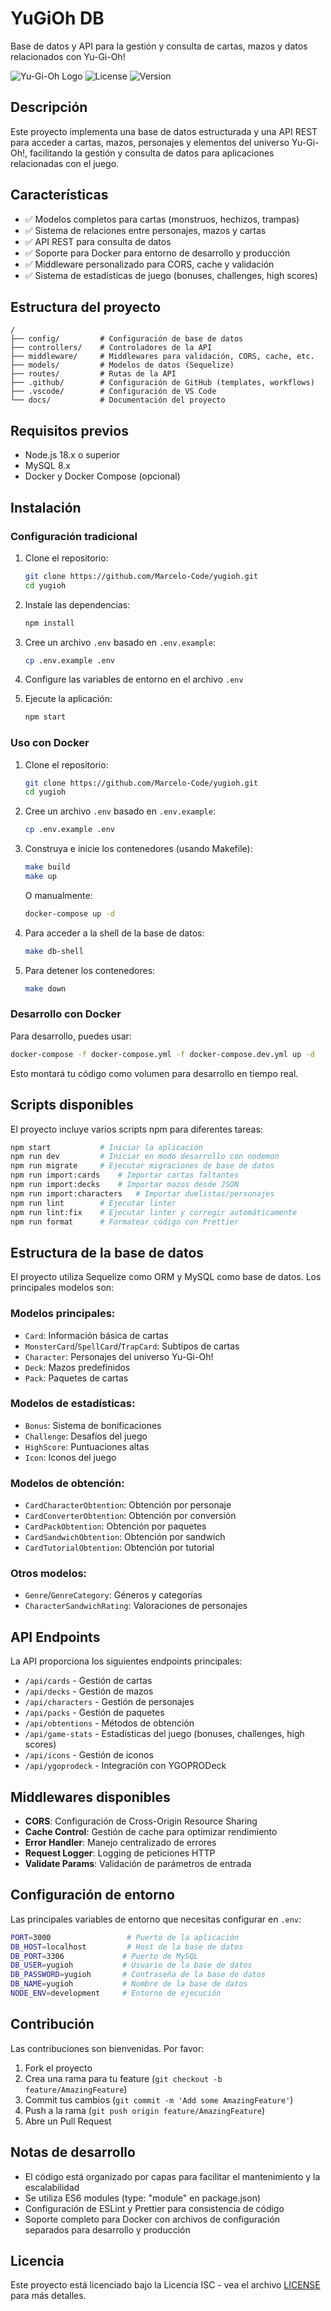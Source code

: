 # YuGiOh DB

Base de datos y API para la gestión y consulta de cartas, mazos y datos relacionados con Yu-Gi-Oh!

![Yu-Gi-Oh Logo](https://img.shields.io/badge/YuGiOh-DB-blue)
![License](https://img.shields.io/badge/license-ISC-green)
![Version](https://img.shields.io/badge/version-1.0.0-orange)

## Descripción

Este proyecto implementa una base de datos estructurada y una API REST para acceder a cartas, mazos, personajes y elementos del universo Yu-Gi-Oh!, facilitando la gestión y consulta de datos para aplicaciones relacionadas con el juego.

## Características

- ✅ Modelos completos para cartas (monstruos, hechizos, trampas)
- ✅ Sistema de relaciones entre personajes, mazos y cartas
- ✅ API REST para consulta de datos
- ✅ Soporte para Docker para entorno de desarrollo y producción
- ✅ Middleware personalizado para CORS, cache y validación
- ✅ Sistema de estadísticas de juego (bonuses, challenges, high scores)

## Estructura del proyecto

```
/
├── config/         # Configuración de base de datos
├── controllers/    # Controladores de la API
├── middleware/     # Middlewares para validación, CORS, cache, etc.
├── models/         # Modelos de datos (Sequelize)
├── routes/         # Rutas de la API
├── .github/        # Configuración de GitHub (templates, workflows)
├── .vscode/        # Configuración de VS Code
└── docs/           # Documentación del proyecto
```

## Requisitos previos

- Node.js 18.x o superior
- MySQL 8.x
- Docker y Docker Compose (opcional)

## Instalación

### Configuración tradicional

1. Clone el repositorio:
   ```bash
   git clone https://github.com/Marcelo-Code/yugioh.git
   cd yugioh
   ```

2. Instale las dependencias:
   ```bash
   npm install
   ```

3. Cree un archivo `.env` basado en `.env.example`:
   ```bash
   cp .env.example .env
   ```

4. Configure las variables de entorno en el archivo `.env`

5. Ejecute la aplicación:
   ```bash
   npm start
   ```

### Uso con Docker

1. Clone el repositorio:
   ```bash
   git clone https://github.com/Marcelo-Code/yugioh.git
   cd yugioh
   ```

2. Cree un archivo `.env` basado en `.env.example`:
   ```bash
   cp .env.example .env
   ```

3. Construya e inicie los contenedores (usando Makefile):
   ```bash
   make build
   make up
   ```
   
   O manualmente:
   ```bash
   docker-compose up -d
   ```

4. Para acceder a la shell de la base de datos:
   ```bash
   make db-shell
   ```

5. Para detener los contenedores:
   ```bash
   make down
   ```

### Desarrollo con Docker

Para desarrollo, puedes usar:

```bash
docker-compose -f docker-compose.yml -f docker-compose.dev.yml up -d
```

Esto montará tu código como volumen para desarrollo en tiempo real.

## Scripts disponibles

El proyecto incluye varios scripts npm para diferentes tareas:

```bash
npm start           # Iniciar la aplicación
npm run dev         # Iniciar en modo desarrollo con nodemon
npm run migrate     # Ejecutar migraciones de base de datos
npm run import:cards    # Importar cartas faltantes
npm run import:decks    # Importar mazos desde JSON
npm run import:characters   # Importar duelistas/personajes
npm run lint        # Ejecutar linter
npm run lint:fix    # Ejecutar linter y corregir automáticamente
npm run format      # Formatear código con Prettier
```

## Estructura de la base de datos

El proyecto utiliza Sequelize como ORM y MySQL como base de datos. Los principales modelos son:

### Modelos principales:
- `Card`: Información básica de cartas
- `MonsterCard`/`SpellCard`/`TrapCard`: Subtipos de cartas
- `Character`: Personajes del universo Yu-Gi-Oh!
- `Deck`: Mazos predefinidos
- `Pack`: Paquetes de cartas

### Modelos de estadísticas:
- `Bonus`: Sistema de bonificaciones
- `Challenge`: Desafíos del juego
- `HighScore`: Puntuaciones altas
- `Icon`: Iconos del juego

### Modelos de obtención:
- `CardCharacterObtention`: Obtención por personaje
- `CardConverterObtention`: Obtención por conversión
- `CardPackObtention`: Obtención por paquetes
- `CardSandwichObtention`: Obtención por sandwich
- `CardTutorialObtention`: Obtención por tutorial

### Otros modelos:
- `Genre`/`GenreCategory`: Géneros y categorías
- `CharacterSandwichRating`: Valoraciones de personajes

## API Endpoints

La API proporciona los siguientes endpoints principales:

- `/api/cards` - Gestión de cartas
- `/api/decks` - Gestión de mazos
- `/api/characters` - Gestión de personajes
- `/api/packs` - Gestión de paquetes
- `/api/obtentions` - Métodos de obtención
- `/api/game-stats` - Estadísticas del juego (bonuses, challenges, high scores)
- `/api/icons` - Gestión de iconos
- `/api/ygoprodeck` - Integración con YGOPRODeck

## Middlewares disponibles

- **CORS**: Configuración de Cross-Origin Resource Sharing
- **Cache Control**: Gestión de cache para optimizar rendimiento
- **Error Handler**: Manejo centralizado de errores
- **Request Logger**: Logging de peticiones HTTP
- **Validate Params**: Validación de parámetros de entrada

## Configuración de entorno

Las principales variables de entorno que necesitas configurar en `.env`:

```bash
PORT=3000                 # Puerto de la aplicación
DB_HOST=localhost         # Host de la base de datos
DB_PORT=3306             # Puerto de MySQL
DB_USER=yugioh           # Usuario de la base de datos
DB_PASSWORD=yugioh       # Contraseña de la base de datos
DB_NAME=yugioh           # Nombre de la base de datos
NODE_ENV=development     # Entorno de ejecución
```

## Contribución

Las contribuciones son bienvenidas. Por favor:

1. Fork el proyecto
2. Crea una rama para tu feature (`git checkout -b feature/AmazingFeature`)
3. Commit tus cambios (`git commit -m 'Add some AmazingFeature'`)
4. Push a la rama (`git push origin feature/AmazingFeature`)
5. Abre un Pull Request

## Notas de desarrollo

- El código está organizado por capas para facilitar el mantenimiento y la escalabilidad
- Se utiliza ES6 modules (type: "module" en package.json)
- Configuración de ESLint y Prettier para consistencia de código
- Soporte completo para Docker con archivos de configuración separados para desarrollo y producción

## Licencia

Este proyecto está licenciado bajo la Licencia ISC - vea el archivo [LICENSE](LICENSE) para más detalles.